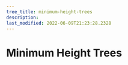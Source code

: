 ```yaml
---
tree_title: minimum-height-trees
description: 
last_modified: 2022-06-09T21:23:28.2328
---
```


# Minimum Height Trees
